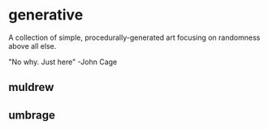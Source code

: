 # generative
A collection of simple, procedurally-generated art focusing on randomness above all else. 

"No why. Just here" 
-John Cage

## muldrew

## umbrage
